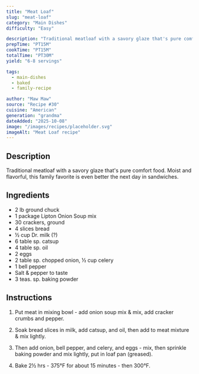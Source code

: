 ```yaml
---
title: "Meat Loaf"
slug: "meat-loaf"
category: "Main Dishes"
difficulty: "Easy"

description: "Traditional meatloaf with a savory glaze that's pure comfort food. Moist and flavorful, this family favorite is even better the next day in sandwiches."
prepTime: "PT15M"
cookTime: "PT15M"
totalTime: "PT30M"
yield: "6-8 servings"

tags:
  - main-dishes
  - baked
  - family-recipe

author: "Maw Maw"
source: "Recipe #30"
cuisine: "American"
generation: "grandma"
dateAdded: "2025-10-08"
image: "/images/recipes/placeholder.svg"
imageAlt: "Meat Loaf recipe"
---
```


## Description

Traditional meatloaf with a savory glaze that's pure comfort food. Moist and flavorful, this family favorite is even better the next day in sandwiches.

## Ingredients

- 2 lb ground chuck
- 1 package Lipton Onion Soup mix
- 30 crackers, ground
- 4 slices bread
- ½ cup Dr. milk (?)
- 6 table sp. catsup
- 4 table sp. oil
- 2 eggs
- 2 table sp. chopped onion, ½ cup celery
- 1 bell pepper
- Salt & pepper to taste
- 3 teas. sp. baking powder

## Instructions

1. Put meat in mixing bowl - add onion soup mix & mix, add cracker crumbs and pepper.

2. Soak bread slices in milk, add catsup, and oil, then add to meat mixture & mix lightly.

3. Then add onion, bell pepper, and celery, and eggs - mix, then sprinkle baking powder and mix lightly, put in loaf pan (greased).

4. Bake 2½ hrs - 375°F for about 15 minutes - then 300°F.